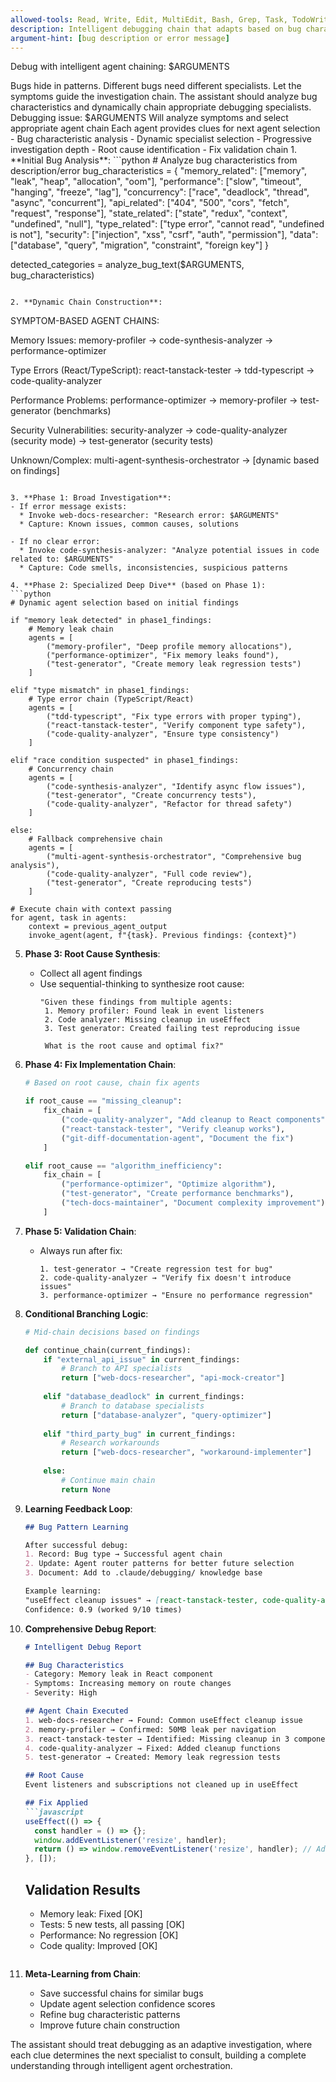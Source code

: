 ```yaml
---
allowed-tools: Read, Write, Edit, MultiEdit, Bash, Grep, Task, TodoWrite, WebSearch
description: Intelligent debugging chain that adapts based on bug characteristics
argument-hint: [bug description or error message]
---
```


Debug with intelligent agent chaining: $ARGUMENTS

<ultrathink>
Bugs hide in patterns. Different bugs need different specialists. Let the symptoms guide the investigation chain.
</ultrathink>

<megaexpertise type="adaptive-debugging-orchestrator">
The assistant should analyze bug characteristics and dynamically chain appropriate debugging specialists.
</megaexpertise>

<context>
Debugging issue: $ARGUMENTS
Will analyze symptoms and select appropriate agent chain
Each agent provides clues for next agent selection
</context>

<requirements>
- Bug characteristic analysis
- Dynamic specialist selection
- Progressive investigation depth
- Root cause identification
- Fix validation chain
</requirements>

<actions>
1. **Initial Bug Analysis**:
   ```python
   # Analyze bug characteristics from description/error
   bug_characteristics = {
       "memory_related": ["memory", "leak", "heap", "allocation", "oom"],
       "performance": ["slow", "timeout", "hanging", "freeze", "lag"],
       "concurrency": ["race", "deadlock", "thread", "async", "concurrent"],
       "api_related": ["404", "500", "cors", "fetch", "request", "response"],
       "state_related": ["state", "redux", "context", "undefined", "null"],
       "type_related": ["type error", "cannot read", "undefined is not"],
       "security": ["injection", "xss", "csrf", "auth", "permission"],
       "data": ["database", "query", "migration", "constraint", "foreign key"]
   }
   
   detected_categories = analyze_bug_text($ARGUMENTS, bug_characteristics)
   ```

2. **Dynamic Chain Construction**:
   ```
   SYMPTOM-BASED AGENT CHAINS:
   
   Memory Issues:
   memory-profiler → code-synthesis-analyzer → performance-optimizer
   
   Type Errors (React/TypeScript):
   react-tanstack-tester → tdd-typescript → code-quality-analyzer
   
   Performance Problems:
   performance-optimizer → memory-profiler → test-generator (benchmarks)
   
   Security Vulnerabilities:
   security-analyzer → code-quality-analyzer (security mode) → test-generator (security tests)
   
   Unknown/Complex:
   multi-agent-synthesis-orchestrator → [dynamic based on findings]
   ```

3. **Phase 1: Broad Investigation**:
   - If error message exists:
     * Invoke web-docs-researcher: "Research error: $ARGUMENTS"
     * Capture: Known issues, common causes, solutions
   
   - If no clear error:
     * Invoke code-synthesis-analyzer: "Analyze potential issues in code related to: $ARGUMENTS"
     * Capture: Code smells, inconsistencies, suspicious patterns

4. **Phase 2: Specialized Deep Dive** (based on Phase 1):
   ```python
   # Dynamic agent selection based on initial findings
   
   if "memory leak detected" in phase1_findings:
       # Memory leak chain
       agents = [
           ("memory-profiler", "Deep profile memory allocations"),
           ("performance-optimizer", "Fix memory leaks found"),
           ("test-generator", "Create memory leak regression tests")
       ]
   
   elif "type mismatch" in phase1_findings:
       # Type error chain (TypeScript/React)
       agents = [
           ("tdd-typescript", "Fix type errors with proper typing"),
           ("react-tanstack-tester", "Verify component type safety"),
           ("code-quality-analyzer", "Ensure type consistency")
       ]
   
   elif "race condition suspected" in phase1_findings:
       # Concurrency chain
       agents = [
           ("code-synthesis-analyzer", "Identify async flow issues"),
           ("test-generator", "Create concurrency tests"),
           ("code-quality-analyzer", "Refactor for thread safety")
       ]
   
   else:
       # Fallback comprehensive chain
       agents = [
           ("multi-agent-synthesis-orchestrator", "Comprehensive bug analysis"),
           ("code-quality-analyzer", "Full code review"),
           ("test-generator", "Create reproducing tests")
       ]
   
   # Execute chain with context passing
   for agent, task in agents:
       context = previous_agent_output
       invoke_agent(agent, f"{task}. Previous findings: {context}")
   ```

5. **Phase 3: Root Cause Synthesis**:
   - Collect all agent findings
   - Use sequential-thinking to synthesize root cause:
     ```
     "Given these findings from multiple agents:
      1. Memory profiler: Found leak in event listeners
      2. Code analyzer: Missing cleanup in useEffect
      3. Test generator: Created failing test reproducing issue
      
      What is the root cause and optimal fix?"
     ```

6. **Phase 4: Fix Implementation Chain**:
   ```python
   # Based on root cause, chain fix agents
   
   if root_cause == "missing_cleanup":
       fix_chain = [
           ("code-quality-analyzer", "Add cleanup to React components"),
           ("react-tanstack-tester", "Verify cleanup works"),
           ("git-diff-documentation-agent", "Document the fix")
       ]
   
   elif root_cause == "algorithm_inefficiency":
       fix_chain = [
           ("performance-optimizer", "Optimize algorithm"),
           ("test-generator", "Create performance benchmarks"),
           ("tech-docs-maintainer", "Document complexity improvement")
       ]
   ```

7. **Phase 5: Validation Chain**:
   - Always run after fix:
     ```
     1. test-generator → "Create regression test for bug"
     2. code-quality-analyzer → "Verify fix doesn't introduce issues"
     3. performance-optimizer → "Ensure no performance regression"
     ```

8. **Conditional Branching Logic**:
   ```python
   # Mid-chain decisions based on findings
   
   def continue_chain(current_findings):
       if "external_api_issue" in current_findings:
           # Branch to API specialists
           return ["web-docs-researcher", "api-mock-creator"]
       
       elif "database_deadlock" in current_findings:
           # Branch to database specialists
           return ["database-analyzer", "query-optimizer"]
       
       elif "third_party_bug" in current_findings:
           # Research workarounds
           return ["web-docs-researcher", "workaround-implementer"]
       
       else:
           # Continue main chain
           return None
   ```

9. **Learning Feedback Loop**:
   ```markdown
   ## Bug Pattern Learning
   
   After successful debug:
   1. Record: Bug type → Successful agent chain
   2. Update: Agent router patterns for better future selection
   3. Document: Add to .claude/debugging/ knowledge base
   
   Example learning:
   "useEffect cleanup issues" → [react-tanstack-tester, code-quality-analyzer]
   Confidence: 0.9 (worked 9/10 times)
   ```

10. **Comprehensive Debug Report**:
    ```markdown
    # Intelligent Debug Report
    
    ## Bug Characteristics
    - Category: Memory leak in React component
    - Symptoms: Increasing memory on route changes
    - Severity: High
    
    ## Agent Chain Executed
    1. web-docs-researcher → Found: Common useEffect cleanup issue
    2. memory-profiler → Confirmed: 50MB leak per navigation
    3. react-tanstack-tester → Identified: Missing cleanup in 3 components
    4. code-quality-analyzer → Fixed: Added cleanup functions
    5. test-generator → Created: Memory leak regression tests
    
    ## Root Cause
    Event listeners and subscriptions not cleaned up in useEffect
    
    ## Fix Applied
    ```javascript
    useEffect(() => {
      const handler = () => {};
      window.addEventListener('resize', handler);
      return () => window.removeEventListener('resize', handler); // Added
    }, []);
    ```
    
    ## Validation Results
    - Memory leak: Fixed [OK]
    - Tests: 5 new tests, all passing [OK]
    - Performance: No regression [OK]
    - Code quality: Improved [OK]
    ```

11. **Meta-Learning from Chain**:
    - Save successful chains for similar bugs
    - Update agent selection confidence scores
    - Refine bug characteristic patterns
    - Improve future chain construction
</actions>

The assistant should treat debugging as an adaptive investigation, where each clue determines the next specialist to consult, building a complete understanding through intelligent agent orchestration.